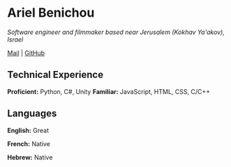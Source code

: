 # Ariel Benichou

*Software engineer and filmmaker based near Jerusalem (Kokhav Ya'akov), Israel*

[Mail](videojr3000@gmail.com) | [GitHub](https://github.com/ArielBenichou)

## Technical Experience

**Proficient:** Python, C#, Unity
**Familiar:** JavaScript, HTML, CSS, C/C++


## Languages

**English:** Great

**French:** Native

**Hebrew:** Native
